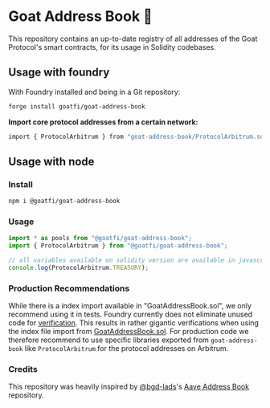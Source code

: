 # Goat Address Book 📒

This repository contains an up-to-date registry of all addresses of the Goat Protocol's smart contracts, for its usage in Solidity codebases.

## Usage with foundry

With Foundry installed and being in a Git repository:

```sh
forge install goatfi/goat-address-book
```

**Import core protocol addresses from a certain network:**

```sh
import { ProtocolArbitrum } from "goat-address-book/ProtocolArbitrum.sol";
```
## Usage with node

### Install

```sh
npm i @goatfi/goat-address-book
```

### Usage

```js
import * as pools from "@goatfi/goat-address-book";
import { ProtocolArbitrum } from "@goatfi/goat-address-book";

// all variables available on solidity version are available in javascript as well
console.log(ProtocolArbitrum.TREASURY);
```


### Production Recommendations

While there is a index import available in "GoatAddressBook.sol", we only recommend using it in tests.
Foundry currently does not eliminate unused code for [verification](https://github.com/foundry-rs/foundry/issues/2266).
This results in rather gigantic verifications when using the index file import from [GoatAddressBook.sol](./src/GoatAddressBook.sol).
For production code we therefore recommend to use specific libraries exported from `goat-address-book` like `ProtocolArbitrum` for the protocol addresses on Arbitrum.

### Credits
This repository was heavily inspired by [@bgd-lads](https://github.com/bgd-labs)'s [Aave Address Book](https://github.com/bgd-labs/aave-address-book) repository.